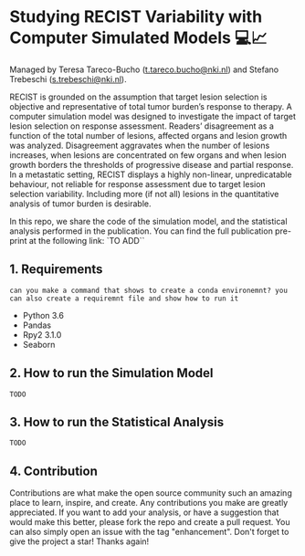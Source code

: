 # Studying RECIST Variability with Computer Simulated Models 💻📈

Managed by Teresa Tareco-Bucho (t.tareco.bucho@nki.nl) and Stefano Trebeschi (s.trebeschi@nki.nl).

RECIST is grounded on the assumption that target lesion selection is objective and representative of total tumor burden’s response to therapy. A computer simulation model was designed to investigate the impact of target lesion selection on response assessment. Readers’ disagreement as a function of the total number of lesions, affected organs and lesion growth was analyzed. Disagreement aggravates when the number of lesions increases, when lesions are concentrated on few organs and when lesion growth borders the thresholds of progressive disease and partial response. In a metastatic setting, RECIST displays a highly non-linear, unpredicatable behaviour, not reliable for response assessment due to target lesion selection variability. Including more (if not all) lesions in the quantitative analysis of tumor burden is desirable.

In this repo, we share the code of the simulation model, and the statistical analysis performed in the publication. 
You can find the full publication pre-print at the following link: `TO ADD``

## 1. Requirements

``can you make a command that shows to create a conda environemnt? you can also create a requiremnt file and show how to run it``
- Python 3.6
- Pandas
- Rpy2 3.1.0
- Seaborn

## 2. How to run the Simulation Model

``TODO``

## 3. How to run the Statistical Analysis

``TODO``

## 4. Contribution

Contributions are what make the open source community such an amazing place to learn, inspire, and create. Any contributions you make are greatly appreciated. If you want to add your analysis, or have a suggestion that would make this better, please fork the repo and create a pull request. You can also simply open an issue with the tag "enhancement". Don't forget to give the project a star! Thanks again! 
